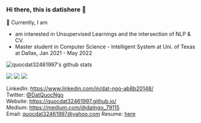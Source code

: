 ### Hi there, this is datishere 👋

🔭 Currently, I am
 * am interested in Unsupervised Learnings and the intersection of NLP & CV.
 * Master student in Computer Science - Intelligent System at Uni. of Texas at Dallas, Jan 2021 - May 2022
 
![quocdat32461997's github stats](https://github-readme-stats.vercel.app/api?username=quocdat32461997&show_icons=true&theme=radical&count_private=true)

![](https://img.shields.io/badge/-Python-informational?logo=Python&color=9F9393)
![](https://img.shields.io/badge/-TensorFlow-informational?logo=TensorFlow&color=F2EFEF)
![](https://img.shields.io/badge/-AWS-informational?logo=AWS&color=FFCCCC)

LinkedIn: https://www.linkedin.com/in/dat-ngo-ab8b20148/ \
Twitter: [@DatQuocNgo](https://twitter.com/DatQuocNgo) \
Website: https://quocdat32461997.github.io/ \
Medium: https://medium.com/@datngo_79115 \
Email: quocdat32461997@yahoo.com
Resume: [here](https://docs.google.com/document/d/1CF6nI70QY4MqLXdwOUBigTZUhcnYS-l9/edit?usp=drive_web&ouid=103238216527784296028&rtpof=true)
